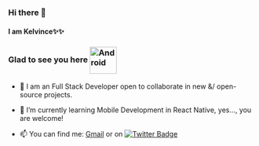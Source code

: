 ### Hi there 👋

#### I am Kelvince✨✨ 

### Glad to see you here <img align="center" alt="Android" width="55" src="https://media.giphy.com/media/Y4bzv6DYbYzy8jDnoW/giphy.gif"/>

- 🔭 I am an Full Stack Developer open to collaborate in new &/ open-source projects. 
- 🌱 I’m currently learning Mobile Development in React Native, yes..., you are welcome!

- 📫 You can find me:
[Gmail](mailto:kelvince05@gmail.com) or on
[![Twitter Badge](https://img.shields.io/badge/-Twitter-00acee?style=flat-square&logo=Twitter&logoColor=white)](https://twitter.com/Kelvince_)

<!-- [![Linkedin Badge](https://img.shields.io/badge/-LinkedIn-0e76a8?style=flat-square&logo=Linkedin&logoColor=white)](https://linkedin.com/in/Kelvince) -->

<!-- [![GitHub Streak](https://github-readme-streak-stats.herokuapp.com/?user=Kelvince01&theme=dark)](https://git.io/streak-stats)


[![Kelvince's github stats](https://github-readme-stats.vercel.app/api?username=Kelvince01&theme=blue-dark)](https://github.com/Kelvince01/github-readme-stats) 

[![Top Langs](https://github-readme-stats.vercel.app/api/top-langs/?username=Kelvince01&theme=blue-dark)](https://github.com/Kelvince01/github-readme-stats) -->
